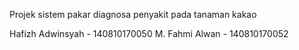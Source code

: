 Projek sistem pakar diagnosa penyakit pada tanaman kakao

Hafizh Adwinsyah - 140810170050
M. Fahmi Alwan - 140810170052
